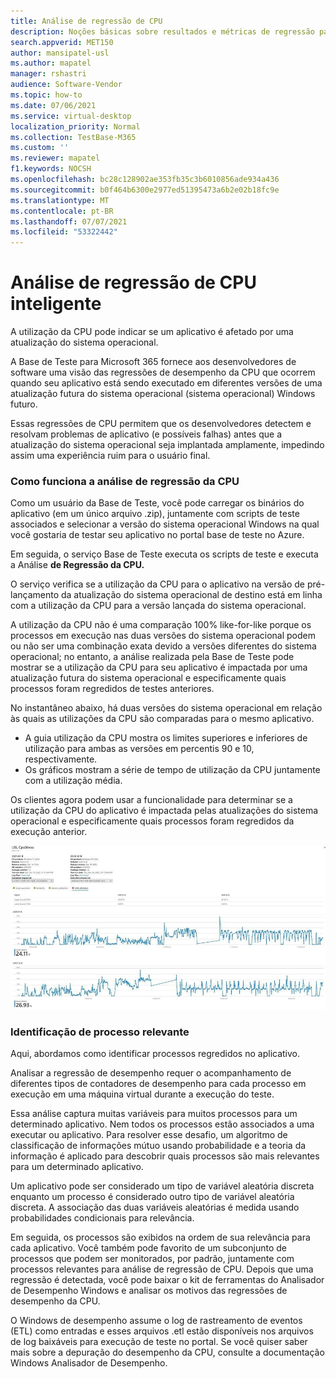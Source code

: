 ```yaml
---
title: Análise de regressão de CPU
description: Noções básicas sobre resultados e métricas de regressão para consumo de CPU
search.appverid: MET150
author: mansipatel-usl
ms.author: mapatel
manager: rshastri
audience: Software-Vendor
ms.topic: how-to
ms.date: 07/06/2021
ms.service: virtual-desktop
localization_priority: Normal
ms.collection: TestBase-M365
ms.custom: ''
ms.reviewer: mapatel
f1.keywords: NOCSH
ms.openlocfilehash: bc28c128902ae353fb35c3b6010856ade934a436
ms.sourcegitcommit: b0f464b6300e2977ed51395473a6b2e02b18fc9e
ms.translationtype: MT
ms.contentlocale: pt-BR
ms.lasthandoff: 07/07/2021
ms.locfileid: "53322442"
---
```

# <a name="intelligent-cpu-regression-analysis"></a>Análise de regressão de CPU inteligente

A utilização da CPU pode indicar se um aplicativo é afetado por uma atualização do sistema operacional. 

A Base de Teste para Microsoft 365 fornece aos desenvolvedores de software uma visão das regressões de desempenho da CPU que ocorrem quando seu aplicativo está sendo executado em diferentes versões de uma atualização futura do sistema operacional (sistema operacional) Windows futuro. 

Essas regressões de CPU permitem que os desenvolvedores detectem e resolvam problemas de aplicativo (e possíveis falhas) antes que a atualização do sistema operacional seja implantada amplamente, impedindo assim uma experiência ruim para o usuário final.


### <a name="how-cpu-regression-analysis-works"></a>Como funciona a análise de regressão da CPU ###

Como um usuário da Base de Teste, você pode carregar os binários do aplicativo (em um único arquivo .zip), juntamente com scripts de teste associados e selecionar a versão do sistema operacional Windows na qual você gostaria de testar seu aplicativo no portal base de teste no Azure. 

Em seguida, o serviço Base de Teste executa os scripts de teste e executa a Análise **de Regressão da CPU.** 

O serviço verifica se a utilização da CPU para o aplicativo na versão de pré-lançamento da atualização do sistema operacional de destino está em linha com a utilização da CPU para a versão lançada do sistema operacional. 

A utilização da CPU não é uma comparação 100% like-for-like porque os processos em execução nas duas versões do sistema operacional podem ou não ser uma combinação exata devido a versões diferentes do sistema operacional; no entanto, a análise realizada pela Base de Teste pode mostrar se a utilização da CPU para seu aplicativo é impactada por uma atualização futura do sistema operacional e especificamente quais processos foram regredidos de testes anteriores.

No instantâneo abaixo, há duas versões do sistema operacional em relação às quais as utilizações da CPU são comparadas para o mesmo aplicativo. 
-   A guia utilização da CPU mostra os limites superiores e inferiores de utilização para ambas as versões em percentis 90 e 10, respectivamente. 
-   Os gráficos mostram a série de tempo de utilização da CPU juntamente com a utilização média. 

Os clientes agora podem usar a funcionalidade para determinar se a utilização da CPU do aplicativo é impactada pelas atualizações do sistema operacional e especificamente quais processos foram regredidos da execução anterior.


![Análise de regressão de CPU](Media/cpu-regression-analysis.jpg)

### <a name="relevant-process-identification"></a>Identificação de processo relevante ###

Aqui, abordamos como identificar processos regredidos no aplicativo. 

Analisar a regressão de desempenho requer o acompanhamento de diferentes tipos de contadores de desempenho para cada processo em execução em uma máquina virtual durante a execução do teste. 

Essa análise captura muitas variáveis para muitos processos para um determinado aplicativo. Nem todos os processos estão associados a uma executar ou aplicativo. Para resolver esse desafio, um algoritmo de classificação de informações mútuo usando probabilidade e a teoria da informação é aplicado para descobrir quais processos são mais relevantes para um determinado aplicativo. 

Um aplicativo pode ser considerado um tipo de variável aleatória discreta enquanto um processo é considerado outro tipo de variável aleatória discreta. A associação das duas variáveis aleatórias é medida usando probabilidades condicionais para relevância. 

Em seguida, os processos são exibidos na ordem de sua relevância para cada aplicativo. Você também pode favorito de um subconjunto de processos que podem ser monitorados, por padrão, juntamente com processos relevantes para análise de regressão de CPU. Depois que uma regressão é detectada, você pode baixar o kit de ferramentas do Analisador de Desempenho Windows e analisar os motivos das regressões de desempenho da CPU. 

O Windows de desempenho assume o log de rastreamento de eventos (ETL) como entradas e esses arquivos .etl estão disponíveis nos arquivos de log baixáveis para execução de teste no portal. Se você quiser saber mais sobre a depuração do desempenho da CPU, consulte a documentação Windows Analisador de Desempenho.

